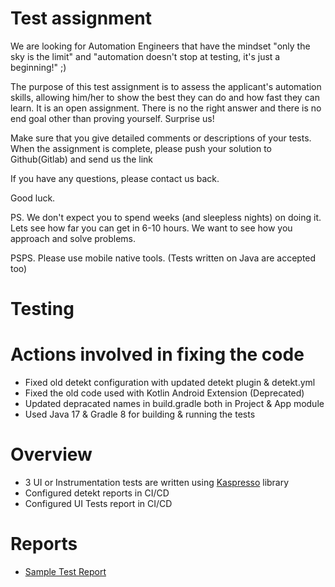 # Test assignment

We are looking for Automation Engineers that have the mindset "only the sky is the limit" and "automation doesn't stop at testing, it's just a beginning!" ;)

The purpose of this test assignment is to assess the applicant's automation skills, allowing him/her to show the best they can do and how fast they can learn.
It is an open assignment. There is no the right answer and there is no end goal other than proving yourself. Surprise us!

Make sure that you give detailed comments or descriptions of your tests.
When the assignment is complete, please push your solution to Github(Gitlab) and send us the link 

If you have any questions, please contact us back.

Good luck.

PS. We don't expect you to spend weeks (and sleepless nights) on doing it. Lets see how far you can get in 6-10 hours. We want to see how you approach and solve problems.

PSPS. Please use mobile native tools. (Tests written on Java are accepted too)

# Testing

# Actions involved in fixing the code

 * Fixed old detekt configuration with updated detekt plugin & detekt.yml
 * Fixed the old code used with Kotlin Android Extension (Deprecated)
 * Updated depracated names in build.gradle both in Project & App module
 * Used Java 17 & Gradle 8 for building & running the tests

# Overview

 * 3 UI or Instrumentation tests are written using [Kaspresso](https://github.com/KasperskyLab/Kaspresso) library
 * Configured detekt reports in CI/CD
 * Configured UI Tests report in CI/CD

# Reports

* [Sample Test Report](https://github.com/vsgopinath/test-assignment/runs/33735014700) 

    
